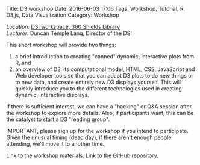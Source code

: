 Title: D3 workshop 
Date: 2016-06-03 17:06
Tags: Workshop, Tutorial, R, D3.js, Data Visualization
Category: Workshop

*Location:* [DSI workspace, 360 Shields Library]({filename}../../directions.md)     
*Lecturer:* Duncan Temple Lang, Director of the DSI   


This short workshop will provide two things:
1. a brief introduction to creating "canned" dynamic, interactive plots from R, and
2. an overview of D3, its computational model, HTML, CSS, JavaScript and Web developer tools so that you can adapt D3
plots to do new things or to new data, and create entirely new D3 displays yourself.
This will quickly introduce you to the different technologies used in creating dynamic, interactive displays.

If there is sufficient interest,  we can have a "hacking" or Q&amp;A session after the workshop to explore more details.
Also, if participants want, this can be the catalyst to start a D3 "reading group".

IMPORTANT, please sign up for the workshop if you intend to participate. Given the unusual timing (dead day), if there
aren't enough people attending, we'll move it to another time.


Link to the [workshop materials](http://dsi.ucdavis.edu/D3materials/). 
Link to the [GitHub repository](https://github.com/duncantl/D3materials). 
